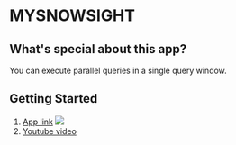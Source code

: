 # MYSNOWSIGHT

## What's special about this app?
You can execute parallel queries in a single query window.

## Getting Started

  1. [App link](https://mysnowsight.streamlit.app/)
   ![](https://github.com/Your_Repository_Name/Your_GIF_Name.gif)
  2. [Youtube video](https://bit.ly/atozaboutdata) 

